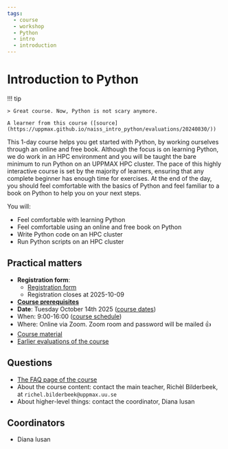 ```yaml
---
tags:
  - course
  - workshop
  - Python
  - intro
  - introduction
---
```


# Introduction to Python

!!! tip

    > Great course. Now, Python is not scary anymore.

    A learner from this course ([source](https://uppmax.github.io/naiss_intro_python/evaluations/20240830/))

This 1-day course helps you get started with Python,
by working ourselves through an online and free book.
Although the focus is on learning Python,
we do work in an HPC environment
and you will be taught the bare minimum
to run Python on an UPPMAX HPC cluster.
The pace of this highly interactive course
is set by the majority of learners,
ensuring that any complete beginner
has enough time for exercises.
At the end of the day, you should feel comfortable with the basics
of Python and feel familiar to a book on Python to help you on your next steps.

You will:

- Feel comfortable with learning Python
- Feel comfortable using an online and free book on Python
- Write Python code on an HPC cluster
- Run Python scripts on an HPC cluster

## Practical matters

- **Registration form**:
  - [Registration form](https://docs.google.com/forms/d/e/1FAIpQLSfWKowS0EIBUBkTPXiWld717QfRH8iBN6J2hg5DMqRkMpY7Fg/viewform?usp=dialog)
  - Registration closes at 2025-10-09
- **[Course prerequisites](https://uppmax.github.io/naiss_intro_python/prereqs/)**
- **Date**: Tuesday October 14th 2025 ([course dates](https://uppmax.github.io/naiss_intro_python/course_dates/))
- When: 9:00-16:00 ([course schedule](https://uppmax.github.io/naiss_intro_python/schedule/))
- Where: Online via Zoom. Zoom room and password will be mailed :+1:
- [Course material](https://uppmax.github.io/naiss_intro_python/)
- [Earlier evaluations of the course](https://uppmax.github.io/naiss_intro_python/evaluations/)

## Questions

- [The FAQ page of the course](https://uppmax.github.io/naiss_intro_python/faq/)
- About the course content: contact the main teacher, Richèl Bilderbeek,
  at `richel.bilderbeek@uppmax.uu.se`
- About higher-level things: contact the coordinator, Diana Iusan

## Coordinators

- Diana Iusan

